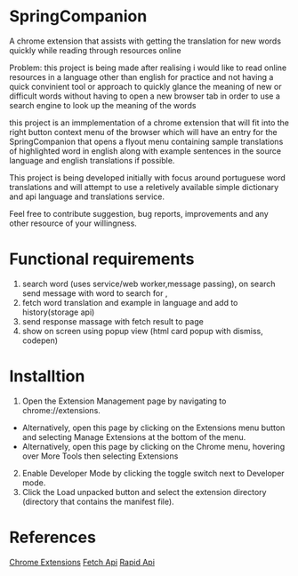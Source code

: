# SpringCompanion
A chrome extension that assists with getting the translation for new words quickly while reading through resources online

Problem: this project is being made after realising i would like to read online resources in a language other than english for practice and not having a quick convinient tool
or approach to quickly glance the meaning of new or difficult words without having to open a new browser tab in order to use a search engine to look up the meaning of the words

this project is an immplementation of a chrome extension that will fit into the right button context menu of the browser which will have an entry for the SpringCompanion that opens
a flyout menu containing sample translations of highlighted word in english along with example sentences in the source language and english translations if possible.

This project is being developed initially with focus around portuguese word translations and will attempt to use a reletively available simple dictionary and api language and translations service. 

Feel free to contribute suggestion, bug reports, improvements and any other resource of your willingness.

# Functional requirements
1. search word (uses service/web worker,message passing), on search send message with word to search for ,
2. fetch word translation and example in language and add to history(storage api)
3. send response massage with fetch result to page 
4. show on screen using popup view (html card popup with dismiss, codepen) 


# Installtion
1. Open the Extension Management page by navigating to chrome://extensions.
  - Alternatively, open this page by clicking on the Extensions menu button and selecting Manage Extensions at the bottom of the menu.
  - Alternatively, open this page by clicking on the Chrome menu, hovering over More Tools then selecting Extensions
2. Enable Developer Mode by clicking the toggle switch next to Developer mode.
3. Click the Load unpacked button and select the extension directory (directory that contains the manifest file).

# References
[Chrome Extensions](https://developer.chrome.com/docs/extensions)
[Fetch Api](https://developer.mozilla.org/en-US/docs/Web/API/Fetch_API/Using_Fetch)
[Rapid Api](https://rapidapi.com/collection/translation-apis?utm_source=google&utm_medium=cpc&utm_campaign=Alpha&utm_term=free%20translate%20api_e&gclid=CjwKCAjw87SHBhBiEiwAukSeUZaQT2XS2Pbv-SPW-cLs5TL5m4bSf4sxsSB2qD6i3Qd6idnMdK03HBoC3YkQAvD_BwE)
